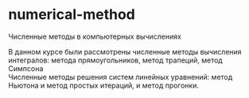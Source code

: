 # numerical-method
Численные методы в компьютерных вычислениях

В данном курсе были рассмотрены численные методы вычисления интегралов: метода прямоугольников, метод трапеций, метод Симпсона
<br>
Численные методы решения систем линейных уравнений: метод Ньютона и метод простых итераций, и метод прогонки.

